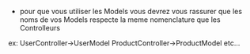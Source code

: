 - pour que vous utiliser les Models vous devrez vous rassurer que les noms de vos Models respecte la meme nomenclature que les Controlleurs

ex: UserController->UserModel
    ProductController->ProductModel
    etc...